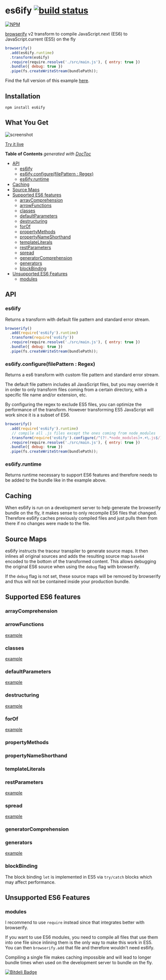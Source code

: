 # es6ify [![build status](https://secure.travis-ci.org/thlorenz/es6ify.png)](http://travis-ci.org/thlorenz/es6ify)

[![NPM](https://nodei.co/npm/es6ify.png?downloads=true&stars=true)](https://nodei.co/npm/es6ify/)

[browserify](https://github.com/substack/node-browserify) v2 transform to compile JavaScript.next (ES6) to
JavaScript.current (ES5) on the fly

```js
browserify()
  .add(es6ify.runtime)
  .transform(es6ify)
  .require(require.resolve('./src/main.js'), { entry: true })
  .bundle({ debug: true })
  .pipe(fs.createWriteStream(bundlePath));
```

Find the full version of this example [here](https://github.com/thlorenz/es6ify/blob/master/example/build.js).

## Installation

    npm install es6ify

## What You Get

![screenshot](https://github.com/thlorenz/es6ify/raw/master/assets/screenshot.png)

[Try it live](http://thlorenz.github.com/es6ify/)

**Table of Contents**  *generated with [DocToc](http://doctoc.herokuapp.com/)*

- [API](#api)
  - [es6ify](#es6ify)
  - [es6ify.configure(filePattern : Regex)](#es6ifyconfigurefilepattern-:)
  - [es6ify.runtime](#es6ifyruntime)
- [Caching](#caching)
- [Source Maps](#source-maps)
- [Supported ES6 features](#supported-es6-features)
  - [arrayComprehension](#arraycomprehension)
  - [arrowFunctions](#arrowfunctions)
  - [classes](#classes)
  - [defaultParameters](#defaultparameters)
  - [destructuring](#destructuring)
  - [forOf](#forof)
  - [propertyMethods](#propertymethods)
  - [propertyNameShorthand](#propertynameshorthand)
  - [templateLiterals](#templateliterals)
  - [restParameters](#restparameters)
  - [spread](#spread)
  - [generatorComprehension](#generatorcomprehension)
  - [generators](#generators)
  - [blockBinding](#blockbinding)
- [Unsupported ES6 Features](#unsupported-es6-features)
  - [modules](#modules)

## API

### es6ify

Returns a transform with default file pattern and standard error stream.

```js
browserify()
  .add(require('es6ify').runtime)
  .transform(require('es6ify'))
  .require(require.resolve('./src/main.js'), { entry: true })
  .bundle({ debug: true })
  .pipe(fs.createWriteStream(bundlePath));
```

### es6ify.configure(filePattern : Regex)

Returns a es6 transform with custom file pattern and standard error stream.

The default file pattern includes all JavaScript files, but you may override it in order to only transform files coming
from a certain directory, with a specific file name and/or extension, etc.

By configuring the regex to exclude ES5 files, you can optimize the performance of the transform. However transforming
ES5 JavaScript will work since it is a subset of ES6.

```js
browserify()
  .add(require('es6ify').runtime)
   // compile all .js files except the ones coming from node_modules
  .transform(require('es6ify').configure(/^(?!.*node_modules)+.+\.js$/))
  .require(require.resolve('./src/main.js'), { entry: true })
  .bundle({ debug: true })
  .pipe(fs.createWriteStream(bundlePath));
```

### es6ify.runtime

Returns runtime necessary to support ES6 features and therefore needs to be added to the bundle like in the example
above.

## Caching

When es6ify is run on a development server to help generate the browserify bundle on the fly, it makes sense to only
recompile ES6 files that changed. Therefore es6ify caches previously compiled files and just pulls them from there if no
changes were made to the file.

## Source Maps

es6ify instructs the traceur transpiler to generate source maps. It then inlines all original sources and adds the
resulting source map `base64` encoded to the bottom of the transformed content. This allows debugging the original ES6
source when using the `debug` flag with browserify.

If the `debug` flag is not set, these source maps will be removed by browserify and thus will not be contained inside
your production bundle.

## Supported ES6 features

### arrayComprehension

### arrowFunctions

[example](https://github.com/thlorenz/es6ify/blob/master/example/src/features/arrow-functions.js)

### classes

[example](https://github.com/thlorenz/es6ify/blob/master/example/src/make-monster.js)

### defaultParameters

[example](https://github.com/thlorenz/es6ify/blob/master/example/src/features/default-parameters.js)

### destructuring

[example](https://github.com/thlorenz/es6ify/blob/master/example/src/features/destructuring.js)

### forOf

[example](https://github.com/thlorenz/es6ify/blob/master/example/src/features/iterators.js)

### propertyMethods

### propertyNameShorthand

### templateLiterals

### restParameters

[example](https://github.com/thlorenz/es6ify/blob/master/example/src/features/rest-parameters.js)

### spread

[example](https://github.com/thlorenz/es6ify/blob/master/example/src/features/spread-operator.js)

### generatorComprehension

### generators

[example](https://github.com/thlorenz/es6ify/blob/master/example/src/features/generators.js)

### blockBinding

The block binding `let` is implemented in ES5 via `try/catch` blocks which may affect performance.

## Unsupported ES6 Features

### modules 

I recommend to use `require` instead since that integrates better with browserify. 

If you want to use ES6 modules, you need to compile all files that use them into one file since
inlining them is the only way to make this work in ES5. You can then `browserify.add` that file and therefore wouldn't
need es6ify.

Compiling a single file makes caching impossible and will lead to longer bundle times when used on the development
server to bundle on the fly.


[![Bitdeli Badge](https://d2weczhvl823v0.cloudfront.net/thlorenz/es6ify/trend.png)](https://bitdeli.com/free "Bitdeli Badge")


